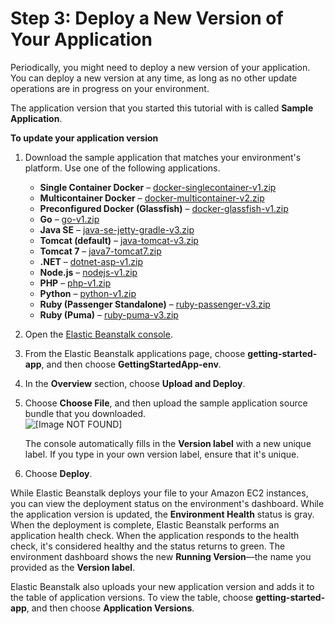 # Step 3: Deploy a New Version of Your Application<a name="GettingStarted.DeployApp"></a>

Periodically, you might need to deploy a new version of your application\. You can deploy a new version at any time, as long as no other update operations are in progress on your environment\.

The application version that you started this tutorial with is called **Sample Application**\.

**To update your application version**

1. Download the sample application that matches your environment's platform\. Use one of the following applications\.
   + **Single Container Docker** – [docker\-singlecontainer\-v1\.zip](samples/docker-singlecontainer-v1.zip)
   + **Multicontainer Docker** – [docker\-multicontainer\-v2\.zip](samples/docker-multicontainer-v2.zip)
   + **Preconfigured Docker \(Glassfish\)** – [docker\-glassfish\-v1\.zip](samples/docker-glassfish-v1.zip)
   + **Go** – [go\-v1\.zip](samples/go-v1.zip)
   + **Java SE** – [java\-se\-jetty\-gradle\-v3\.zip](samples/java-se-jetty-gradle-v3.zip)
   + **Tomcat \(default\)** – [java\-tomcat\-v3\.zip](samples/java-tomcat-v3.zip)
   + **Tomcat 7** – [java7\-tomcat7\.zip](samples/java7-tomcat7.zip)
   + **\.NET** – [dotnet\-asp\-v1\.zip](samples/dotnet-asp-v1.zip)
   + **Node\.js** – [nodejs\-v1\.zip](samples/nodejs-v1.zip) 
   + **PHP** – [php\-v1\.zip](samples/php-v1.zip)
   + **Python** – [python\-v1\.zip](samples/python-v1.zip)
   + **Ruby \(Passenger Standalone\)** – [ruby\-passenger\-v3\.zip](samples/ruby-passenger-v3.zip)
   + **Ruby \(Puma\)** – [ruby\-puma\-v3\.zip](samples/ruby-puma-v3.zip)

1. Open the [Elastic Beanstalk console](https://console.aws.amazon.com/elasticbeanstalk)\.

1. From the Elastic Beanstalk applications page, choose **getting\-started\-app**, and then choose **GettingStartedApp\-env**\.

1. In the **Overview** section, choose **Upload and Deploy**\.

1. Choose **Choose File**, and then upload the sample application source bundle that you downloaded\.  
![\[Image NOT FOUND\]](http://docs.aws.amazon.com/elasticbeanstalk/latest/dg/images/aeb-app-version-upload.png)

   The console automatically fills in the **Version label** with a new unique label\. If you type in your own version label, ensure that it's unique\.

1. Choose **Deploy**\.

 While Elastic Beanstalk deploys your file to your Amazon EC2 instances, you can view the deployment status on the environment's dashboard\. While the application version is updated, the **Environment Health** status is gray\. When the deployment is complete, Elastic Beanstalk performs an application health check\. When the application responds to the health check, it's considered healthy and the status returns to green\. The environment dashboard shows the new **Running Version**—the name you provided as the **Version label**\.

Elastic Beanstalk also uploads your new application version and adds it to the table of application versions\. To view the table, choose **getting\-started\-app**, and then choose **Application Versions**\.